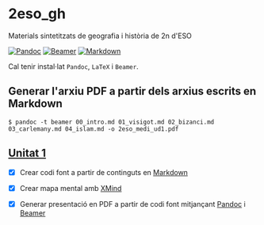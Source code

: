 # 2eso_gh
Materials sintetitzats de geografia i història de 2n d'ESO

[![Pandoc](https://img.shields.io/badge/pandoc-1.17.2-blue.svg)](http://pandoc.org/)
[![Beamer](https://img.shields.io/badge/beamer-3.36-blue.svg)](http://www.ctan.org/pkg/beamer)
[![Markdown](https://img.shields.io/badge/markdon-1.0.1-blue.svg)](https://daringfireball.net/projects/markdown/)

Cal tenir instal·lat `Pandoc`, `LaTeX` i `Beamer`.

## Generar l'arxiu PDF a partir dels arxius escrits en Markdown

`$ pandoc -t beamer 00_intro.md 01_visigot.md 02_bizanci.md 03_carlemany.md 04_islam.md -o 2eso_medi_ud1.pdf`

## [Unitat 1](unit_01/md/2eso_medi_ud1.pdf)

- [X] Crear codi font a partir de continguts en [Markdown](http://joedicastro.com/pages/markdown.html)

- [X] Crear mapa mental amb [XMind](http://www.xmind.net/)

- [X] Generar presentació en PDF a partir de codi font mitjançant [Pandoc](http://pandoc.org/) i [Beamer](https://bitbucket.org/rivanvx/)
